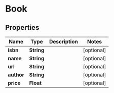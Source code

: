 
# Book

## Properties
Name | Type | Description | Notes
------------ | ------------- | ------------- | -------------
**isbn** | **String** |  |  [optional]
**name** | **String** |  |  [optional]
**url** | **String** |  |  [optional]
**author** | **String** |  |  [optional]
**price** | **Float** |  |  [optional]




